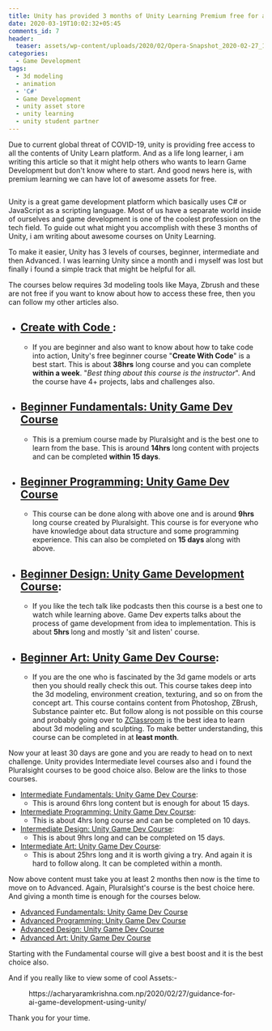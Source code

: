 ```yaml
---
title: Unity has provided 3 months of Unity Learning Premium free for all
date: 2020-03-19T10:02:32+05:45
comments_id: 7
header:
  teaser: assets/wp-content/uploads/2020/02/Opera-Snapshot_2020-02-27_100713_learn.unity_.com_-e1582777392565.png
categories:
  - Game Development
tags:
  - 3d modeling
  - animation
  - 'C#'
  - Game Development
  - unity asset store
  - unity learning
  - unity student partner
---
```

<!-- wp:paragraph -->
<p> Due to current global threat of  COVID-19, unity is providing free access to all the contents of Unity Learn platform. And as a life long learner, i am writing this article so that it might help others who wants to learn Game Development but don't know where to start. And good news here is, with premium learning we can have lot of awesome assets for free.</p>
<!-- /wp:paragraph -->

<!-- wp:image {"id":199,"sizeSlug":"large"} -->
<figure class="wp-block-image size-large"><img src="https://acharyaramkrishna.com.np/wp-content/uploads/2020/03/image.png" alt="" class="wp-image-199"/></figure>
<!-- /wp:image -->

<!-- wp:paragraph -->
<p>Unity is a great game development platform which basically uses C# or JavaScript as a scripting language. Most of us have a separate world inside of ourselves and game development is one of the coolest profession on the tech field. To guide out what might you accomplish with these 3 months of Unity, i am writing about awesome courses on Unity Learning.</p>
<!-- /wp:paragraph -->

<!-- wp:paragraph -->
<p>To make it easier, Unity has 3 levels of courses, beginner, intermediate and then Advanced. I was learning Unity since a month and i myself was lost but finally i found a simple track that might be helpful for all. </p>
<!-- /wp:paragraph -->

<!-- wp:paragraph -->
<p>The courses below requires 3d modeling tools like Maya, Zbrush and these are not free if you want to know about how to access these free, then you can follow my other articles also.</p>
<!-- /wp:paragraph -->

<!-- wp:list -->
<ul><li><h2><a href="https://learn.unity.com/course/create-with-code"> Create with Code </a>:</h2><ul><li> If you are beginner and also want to know about how to take code into action, Unity's free beginner course "<strong>Create With Code</strong>" is a best start. This is about <strong>38hrs</strong> long course and you can complete <strong>within a week</strong>. "<em>Best thing about this course is the instructor</em>". And the course have 4+ projects, labs and challenges also.</li></ul></li><li><h2><a href="https://learn.unity.com/course/unity-beginner-fundamentals">Beginner Fundamentals: Unity Game Dev Course </a></h2><ul><li>This is a premium course made by Pluralsight and is the best one to learn from the base. This is around <strong>14hrs</strong> long content with projects and can be completed <strong>within</strong> <strong>15 days</strong>.</li></ul></li><li><h2><a href="https://learn.unity.com/course/unity-game-dev-course-programming-part-1">Beginner Programming: Unity Game Dev Course</a></h2><ul><li>This course can be done along with above one and is around <strong>9hrs</strong> long course created by Pluralsight. This course is for everyone who have knowledge about data structure and some programming experience. This can also be completed on <strong>15 days </strong>along with above. </li></ul></li><li><h2><a href="https://learn.unity.com/course/beginner-design-unity-game-development-course">Beginner Design: Unity Game Development Course</a>: </h2><ul><li>If you like the tech talk like podcasts then this course is a best one to watch while learning above. Game Dev experts talks about the process of game development from idea to implementation. This is about <strong>5hrs </strong>long and mostly 'sit and listen' course.</li></ul></li><li><h2><a href="https://learn.unity.com/course/unity-game-development-course-beginner-art">Beginner Art: Unity Game Dev Course</a>:</h2><ul><li>If you are the one who is fascinated by the 3d game models or arts then you should really check this out. This course takes deep into the 3d modeling, environment creation, texturing, and so on from the concept art. This course contains content from Photoshop, ZBrush, Substance painter etc. But follow along is not possible on this course and probably going over to <a href="https://pixologic.com/zclassroom/">ZClassroom</a> is the best idea to learn about 3d modeling and sculpting. To make better understanding, this course can be completed in at <strong>least month</strong>.</li></ul></li></ul>
<!-- /wp:list -->

<!-- wp:paragraph -->
<p>Now your at least 30 days are gone and you are ready to head on to next challenge. Unity provides Intermediate level courses also and i found the Pluralsight courses to be good choice also. Below are the links to those courses. </p>
<!-- /wp:paragraph -->

<!-- wp:list -->
<ul><li><a href="https://learn.unity.com/course/unity-intermediate-fundamentals">Intermediate Fundamentals: Unity Game Dev Course</a>:<ul><li>This is around 6hrs long content but is enough for about 15 days.  </li></ul></li><li><a href="https://learn.unity.com/course/unity-game-dev-courses-programming-part-2">Intermediate Programming: Unity Game Dev Course</a>:<ul><li>This is about 4hrs long course and can be completed on 10 days.</li></ul></li><li><a href="https://learn.unity.com/course/intermediate-design-unity-game-development-course">Intermediate Design: Unity Game Dev Course</a>:<ul><li>This is about 9hrs long and can be completed on 15 days.</li></ul></li><li><a href="https://learn.unity.com/course/unity-game-development-course-intermediate-art">Intermediate Art: Unity Game Dev Course</a>:<ul><li>This is about 25hrs long and it is worth giving a try. And again it is hard to follow along. It can be completed within a month.</li></ul></li></ul>
<!-- /wp:list -->

<!-- wp:paragraph -->
<p>Now above content must take you at least 2 months then now is the time to move on to Advanced. Again, Pluralsight's course is the best choice here. And giving a month time is enough for the courses below.</p>
<!-- /wp:paragraph -->

<!-- wp:list -->
<ul><li><a href="https://learn.unity.com/course/unity-advanced-fundamentals">Advanced Fundamentals: Unity Game Dev Course</a></li><li><a href="https://learn.unity.com/course/unity-game-dev-courses-programming-part-3">Advanced Programming:  Unity Game Dev Course </a></li><li><a href="https://learn.unity.com/course/advanced-design-unity-game-development-course">Advanced Design:  Unity Game Dev Course </a></li><li><a href="https://learn.unity.com/course/unity-game-development-course-advanced-art">Advanced Art:  Unity Game Dev Course </a></li></ul>
<!-- /wp:list -->

<!-- wp:paragraph -->
<p>Starting with the Fundamental course will give a best boost and it is the best choice also.</p>
<!-- /wp:paragraph -->

<!-- wp:paragraph -->
<p>And if you really like to view some of cool Assets:-</p>
<!-- /wp:paragraph -->

<!-- wp:core-embed/wordpress {"url":"https://acharyaramkrishna.com.np/2020/02/27/guidance-for-ai-game-development-using-unity/","type":"wp-embed","providerNameSlug":"ramkrishna-acharya","className":""} -->
<figure class="wp-block-embed-wordpress wp-block-embed is-type-wp-embed is-provider-ramkrishna-acharya"><div class="wp-block-embed__wrapper">
https://acharyaramkrishna.com.np/2020/02/27/guidance-for-ai-game-development-using-unity/
</div></figure>
<!-- /wp:core-embed/wordpress -->

<!-- wp:paragraph -->
<p> Thank you for your time.</p>
<!-- /wp:paragraph -->